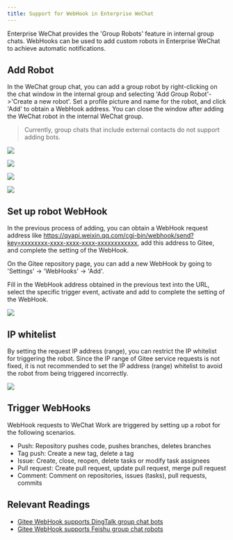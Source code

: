 ```yaml
---
title: Support for WebHook in Enterprise WeChat
---
```


Enterprise WeChat provides the 'Group Robots' feature in internal group chats. WebHooks can be used to add custom robots in Enterprise WeChat to achieve automatic notifications.

## Add Robot

In the WeChat group chat, you can add a group robot by right-clicking on the chat window in the internal group and selecting 'Add Group Robot'->'Create a new robot'. Set a profile picture and name for the robot, and click 'Add' to obtain a WebHook address. You can close the window after adding the WeChat robot in the internal WeChat group.

> Currently, group chats that include external contacts do not support adding bots.

![](https://images.gitee.ru/uploads/images/2020/0327/092629_5890bc35_551147.png )

![](https://images.gitee.ru/uploads/images/2020/0327/092810_d7943138_551147.png )

![](https://images.gitee.ru/uploads/images/2020/0327/092827_ce2ff74a_551147.png )

![](https://images.gitee.ru/uploads/images/2020/0327/093031_727106a2_551147.png )

## Set up robot WebHook

In the previous process of adding, you can obtain a WebHook request address like https://qyapi.weixin.qq.com/cgi-bin/webhook/send?key=xxxxxxxx-xxxx-xxxx-xxxx-xxxxxxxxxxxx, add this address to Gitee, and complete the setting of the WebHook.

On the Gitee repository page, you can add a new WebHook by going to 'Settings' -> 'WebHooks' -> 'Add'.

Fill in the WebHook address obtained in the previous text into the URL, select the specific trigger event, activate and add to complete the setting of the WebHook.

![](https://images.gitee.ru/uploads/images/2020/0327/093313_1f59cac5_551147.png )

## IP whitelist

By setting the request IP address (range), you can restrict the IP whitelist for triggering the robot. Since the IP range of Gitee service requests is not fixed, it is not recommended to set the IP address (range) whitelist to avoid the robot from being triggered incorrectly.

![](https://images.gitee.ru/uploads/images/2020/0327/093557_a03e2928_551147.png )

## Trigger WebHooks

WebHook requests to WeChat Work are triggered by setting up a robot for the following scenarios.

- Push: Repository pushes code, pushes branches, deletes branches
- Tag push: Create a new tag, delete a tag
- Issue: Create, close, reopen, delete tasks or modify task assignees
- Pull request: Create pull request, update pull request, merge pull request
- Comment: Comment on repositories, issues (tasks), pull requests, commits

## Relevant Readings

- [Gitee WebHook supports DingTalk group chat bots](/help/articles/4135)
- [Gitee WebHook supports Feishu group chat robots](/help/articles/4297)